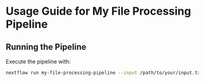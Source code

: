 # Usage Guide for My File Processing Pipeline

## Running the Pipeline

Execute the pipeline with:

```bash
nextflow run my-file-processing-pipeline --input /path/to/your/input.txt
```